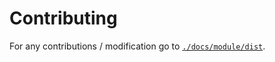 # Contributing

For any contributions / modification go to [`./docs/module/dist`](docs/module/dist.js).